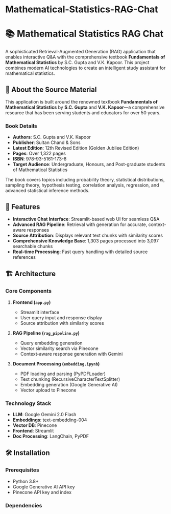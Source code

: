 # Mathematical-Statistics-RAG-Chat
# 📚 Mathematical Statistics RAG Chat

A sophisticated Retrieval-Augmented Generation (RAG) application that enables interactive Q&A with the comprehensive textbook **Fundamentals of Mathematical Statistics** by S.C. Gupta and V.K. Kapoor. This project combines modern AI technologies to create an intelligent study assistant for mathematical statistics.

## 📖 About the Source Material

This application is built around the renowned textbook **Fundamentals of Mathematical Statistics** by **S.C. Gupta** and **V.K. Kapoor**—a comprehensive resource that has been serving students and educators for over 50 years.

### Book Details
- **Authors**: S.C. Gupta and V.K. Kapoor  
- **Publisher**: Sultan Chand & Sons  
- **Latest Edition**: 12th Revised Edition (Golden Jubilee Edition)  
- **Pages**: Over 1,322 pages  
- **ISBN**: 978-93-5161-173-8  
- **Target Audience**: Undergraduate, Honours, and Post-graduate students of Mathematical Statistics  

The book covers topics including probability theory, statistical distributions, sampling theory, hypothesis testing, correlation analysis, regression, and advanced statistical inference methods.

## 🚀 Features

- **Interactive Chat Interface**: Streamlit-based web UI for seamless Q&A  
- **Advanced RAG Pipeline**: Retrieval with generation for accurate, context-aware responses  
- **Source Attribution**: Displays relevant text chunks with similarity scores  
- **Comprehensive Knowledge Base**: 1,303 pages processed into 3,097 searchable chunks  
- **Real-time Processing**: Fast query handling with detailed source references  

## 🏗️ Architecture

### Core Components

1. **Frontend (`app.py`)**  
   - Streamlit interface  
   - User query input and response display  
   - Source attribution with similarity scores  

2. **RAG Pipeline (`rag_pipeline.py`)**  
   - Query embedding generation  
   - Vector similarity search via Pinecone  
   - Context-aware response generation with Gemini  

3. **Document Processing (`embedding.ipynb`)**  
   - PDF loading and parsing (PyPDFLoader)  
   - Text chunking (RecursiveCharacterTextSplitter)  
   - Embedding generation (Google Generative AI)  
   - Vector upload to Pinecone  

### Technology Stack

- **LLM**: Google Gemini 2.0 Flash  
- **Embeddings**: text-embedding-004  
- **Vector DB**: Pinecone  
- **Frontend**: Streamlit  
- **Doc Processing**: LangChain, PyPDF  

## 🛠️ Installation

### Prerequisites

- Python 3.8+  
- Google Generative AI API key  
- Pinecone API key and index  

### Dependencies

